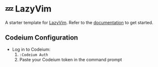 # 💤 LazyVim

A starter template for [LazyVim](https://github.com/LazyVim/LazyVim).
Refer to the [documentation](https://lazyvim.github.io/installation) to get started.

## Codeium Configuration
- Log in to Codeium:
  1. `:Codeium Auth`
  2. Paste your Codeium token in the command prompt
